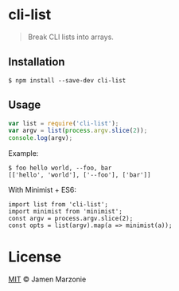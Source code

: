 cli-list
========
> Break CLI lists into arrays.

## Installation
```shell
$ npm install --save-dev cli-list
```

## Usage
```javascript
var list = require('cli-list');
var argv = list(process.argv.slice(2));
console.log(argv);
```

Example:
```
$ foo hello world, --foo, bar
[['hello', 'world'], ['--foo'], ['bar']]
```

With Minimist + ES6:
```
import list from 'cli-list';
import minimist from 'minimist';
const argv = process.argv.slice(2);
const opts = list(argv).map(a => minimist(a));
```

# License
[MIT](LICENSE) &copy; Jamen Marzonie
